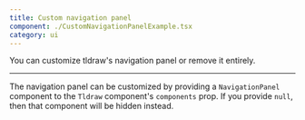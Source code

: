 ```yaml
---
title: Custom navigation panel
component: ./CustomNavigationPanelExample.tsx
category: ui
---
```


You can customize tldraw's navigation panel or remove it entirely.

---

The navigation panel can be customized by providing a `NavigationPanel` component to the `Tldraw` component's `components` prop. If you provide `null`, then that component will be hidden instead.
